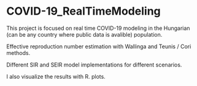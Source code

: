 # COVID-19_RealTimeModeling

This project is focused on real time COVID-19 modeling in the Hungarian (can be any country where public data is avalible) population. 

Effective reproduction number estimation with Wallinga and Teunis / Cori methods.

Different SIR and SEIR model implementations for different scenarios.

I also visualize the results with R. plots.

